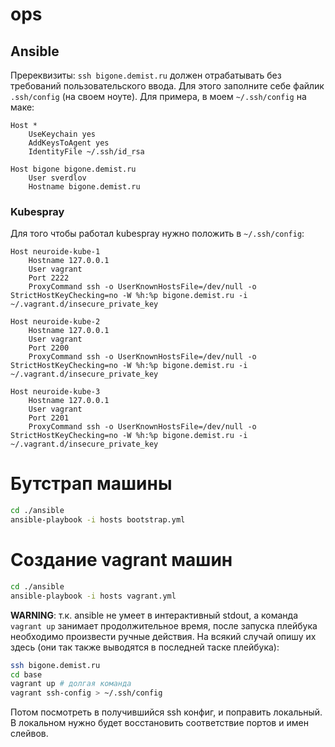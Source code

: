 # ops

## Ansible
Пререквизиты: `ssh bigone.demist.ru` должен отрабатывать без требований пользовательского ввода.
Для этого заполните себе файлик `.ssh/config` (на своем ноуте).
Для примера, в моем `~/.ssh/config` на маке:
```ssh-config
Host *
    UseKeychain yes
    AddKeysToAgent yes
    IdentityFile ~/.ssh/id_rsa

Host bigone bigone.demist.ru
    User sverdlov
    Hostname bigone.demist.ru
```

### Kubespray
Для того чтобы работал kubespray нужно положить в `~/.ssh/config`:
```ssh-config
Host neuroide-kube-1
    Hostname 127.0.0.1
    User vagrant
    Port 2222
    ProxyCommand ssh -o UserKnownHostsFile=/dev/null -o StrictHostKeyChecking=no -W %h:%p bigone.demist.ru -i ~/.vagrant.d/insecure_private_key

Host neuroide-kube-2
    Hostname 127.0.0.1
    User vagrant
    Port 2200
    ProxyCommand ssh -o UserKnownHostsFile=/dev/null -o StrictHostKeyChecking=no -W %h:%p bigone.demist.ru -i ~/.vagrant.d/insecure_private_key

Host neuroide-kube-3
    Hostname 127.0.0.1
    User vagrant
    Port 2201
    ProxyCommand ssh -o UserKnownHostsFile=/dev/null -o StrictHostKeyChecking=no -W %h:%p bigone.demist.ru -i ~/.vagrant.d/insecure_private_key
```

# Бутстрап машины
```bash
cd ./ansible
ansible-playbook -i hosts bootstrap.yml
```

# Создание vagrant машин
```bash
cd ./ansible
ansible-playbook -i hosts vagrant.yml
```

**WARNING**: т.к. ansible не умеет в интерактивный stdout, а команда `vagrant up` занимает продолжительное время, после запуска плейбука необходимо произвести ручные действия. На всякий случай опишу их здесь (они так также выводятся в последней таске плейбука):
```bash
ssh bigone.demist.ru
cd base
vagrant up # долгая команда
vagrant ssh-config > ~/.ssh/config
```
Потом посмотреть в получившийся ssh конфиг, и поправить локальный. В локальном нужно будет восстановить соответствие портов и имен слейвов.
